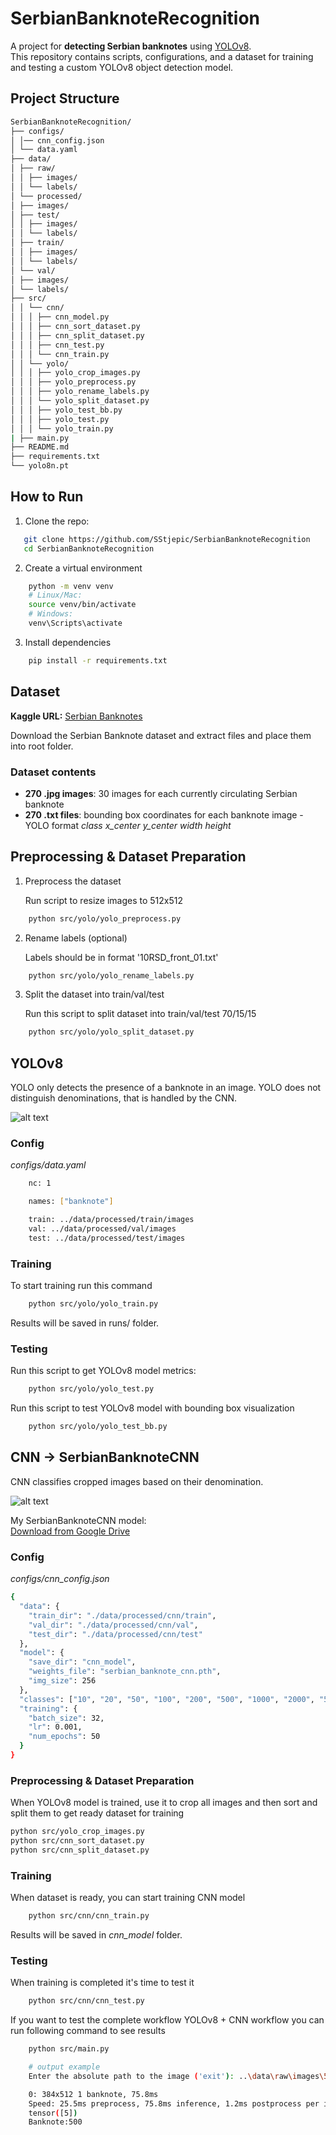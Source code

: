# SerbianBanknoteRecognition

A project for **detecting Serbian banknotes** using [YOLOv8](https://docs.ultralytics.com/).  
This repository contains scripts, configurations, and a dataset for training and testing a custom YOLOv8 object detection model.

## Project Structure

```bash
SerbianBanknoteRecognition/
├── configs/
│ │── cnn_config.json
│ └── data.yaml
├── data/
│ ├── raw/
│ │ ├── images/
│ │ └── labels/
│ └── processed/
│ ├── images/
│ ├── test/
│ │ ├── images/
│ │ └── labels/
│ ├── train/
│ │ ├── images/
│ │ └── labels/
│ └── val/
│ ├── images/
│ └── labels/
├── src/
│ │ └── cnn/
│ │ │ ├── cnn_model.py
│ │ │ ├── cnn_sort_dataset.py
│ │ │ ├── cnn_split_dataset.py
│ │ │ ├── cnn_test.py
│ │ │ └── cnn_train.py
│ │ └── yolo/
│ │ │ ├── yolo_crop_images.py
│ │ │ ├── yolo_preprocess.py
│ │ │ ├── yolo_rename_labels.py
│ │ │ └── yolo_split_dataset.py
│ │ │ ├── yolo_test_bb.py
│ │ │ ├── yolo_test.py
│ │ │ └── yolo_train.py
| ├── main.py
├── README.md
├── requirements.txt
└── yolo8n.pt
```

## How to Run

1. Clone the repo:

```bash
   git clone https://github.com/SStjepic/SerbianBanknoteRecognition
   cd SerbianBanknoteRecognition
```

2. Create a virtual environment

```bash
    python -m venv venv
    # Linux/Mac:
    source venv/bin/activate
    # Windows:
    venv\Scripts\activate
```

3. Install dependencies

```bash
    pip install -r requirements.txt
```

## Dataset

**Kaggle URL:** [Serbian Banknotes](https://www.kaggle.com/datasets/stefanstjepic/serbian-banknotes)

Download the Serbian Banknote dataset and extract files and place them into root folder.

### Dataset contents

- **270 .jpg images**: 30 images for each currently circulating Serbian banknote
- **270 .txt files**: bounding box coordinates for each banknote image - YOLO format _class x_center y_center width height_

## Preprocessing & Dataset Preparation

1. Preprocess the dataset

   Run script to resize images to 512x512

```bash
    python src/yolo/yolo_preprocess.py
```

2. Rename labels (optional)

   Labels should be in format '10RSD_front_01.txt'

```bash
    python src/yolo/yolo_rename_labels.py
```

3. Split the dataset into train/val/test

   Run this script to split dataset into train/val/test 70/15/15

```bash
    python src/yolo/yolo_split_dataset.py
```

## YOLOv8

YOLO only detects the presence of a banknote in an image. YOLO does not distinguish denominations, that is handled by the CNN.

![alt text](images/yolo.png)

### Config

_configs/data.yaml_

```bash
    nc: 1

    names: ["banknote"]

    train: ../data/processed/train/images
    val: ../data/processed/val/images
    test: ../data/processed/test/images
```

### Training

To start training run this command

```bash
    python src/yolo/yolo_train.py
```

Results will be saved in runs/ folder.

### Testing

Run this script to get YOLOv8 model metrics:

```bash
    python src/yolo/yolo_test.py
```

Run this script to test YOLOv8 model with bounding box visualization

```bash
    python src/yolo/yolo_test_bb.py
```

## CNN -> SerbianBanknoteCNN

CNN classifies cropped images based on their denomination.

![alt text](images/cnn.png)

My SerbianBanknoteCNN model:  
[Download from Google Drive](https://drive.google.com/file/d/1x5YHipBWls0bkoTCM87uhDsz-ocSAHyc/view?usp=sharing)

### Config

_configs/cnn_config.json_

```bash
{
  "data": {
    "train_dir": "./data/processed/cnn/train",
    "val_dir": "./data/processed/cnn/val",
    "test_dir": "./data/processed/cnn/test"
  },
  "model": {
    "save_dir": "cnn_model",
    "weights_file": "serbian_banknote_cnn.pth",
    "img_size": 256
  },
  "classes": ["10", "20", "50", "100", "200", "500", "1000", "2000", "5000"],
  "training": {
    "batch_size": 32,
    "lr": 0.001,
    "num_epochs": 50
  }
}
```

### Preprocessing & Dataset Preparation

When YOLOv8 model is trained, use it to crop all images and then sort and split them to get ready dataset for training

```bash
python src/yolo_crop_images.py
python src/cnn_sort_dataset.py
python src/cnn_split_dataset.py
```

### Training

When dataset is ready, you can start training CNN model

```bash
    python src/cnn/cnn_train.py
```

Results will be saved in _cnn_model_ folder.

### Testing

When training is completed it's time to test it

```bash
    python src/cnn/cnn_test.py
```

If you want to test the complete workflow YOLOv8 + CNN workflow you can run following command to see results

```bash
    python src/main.py

    # output example
    Enter the absolute path to the image ('exit'): ..\data\raw\images\500RSD_back_06.jpg

    0: 384x512 1 banknote, 75.8ms
    Speed: 25.5ms preprocess, 75.8ms inference, 1.2ms postprocess per image at shape (1, 3, 384, 512)
    tensor([5])
    Banknote:500
```
